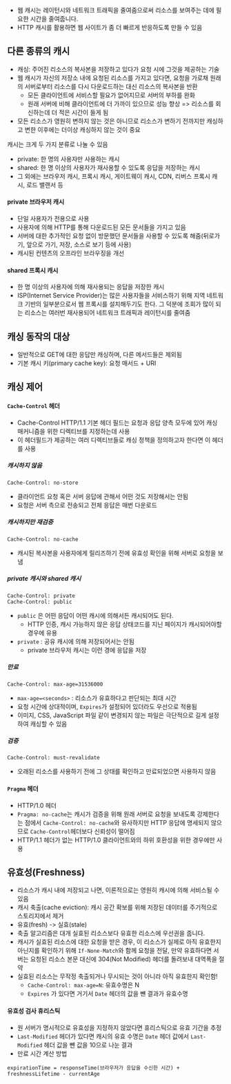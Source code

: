 - 웹 캐시는 레이턴시와 네트워크 트래픽을 줄여줌으로써 리소스를 보여주는 데에 필요한 시간을 줄여줍니다.
- HTTP 캐시를 활용하면 웹 사이트가 좀 더 빠르게 반응하도록 만들 수 있음

## 다른 종류의 캐시
- 캐싱: 주어진 리소스의 복사본을 저장하고 있다가 요청 시에 그것을 제공하는 기술
- 웹 캐시가 자신의 저장소 내에 요청된 리소스를 가지고 있다면, 요청을 가로채 원래의 서버로부터 리소스를 다시 다운로드하는 대신 리소스의 복사본을 반환
	- 모든 클라이언트에 서비스할 필요가 없어지므로 서버의 부하를 완화
	- 원래 서버에 비해 클라이언트에 더 가까이 있으므로 성능 향상 => 리소스를 회신하는데 더 적은 시간이 들게 됨
- 모든 리소스가 영원히 변하지 않는 것은 아니므로 리소스가 변하기 전까지만 캐싱하고 변한 이후에는 더이상 캐싱하지 않는 것이 중요

캐시는 크게 두 가지 분류로 나눌 수 있음
- private: 한 명의 사용자만 사용하는 캐시
- shared: 한 명 이상의 사용자가 재사용할 수 있도록 응답을 저장하는 캐시
- 그 외에는 브라우저 캐시, 프록시 캐시, 게이트웨이 캐시, CDN, 리버스 프록시 캐시, 로드 밸랜서 등

#### private 브라우저 캐시
- 단일 사용자가 전용으로 사용
- 사용자에 의해 HTTP를 통해 다운로드된 모든 문서들을 가지고 있음
- 서버에 대한 추가적인 요청 없이 방문했던 문서들을 사용할 수 있도록 해줌(뒤로가기, 앞으로 가기, 저장, 소스로 보기 등에 사용)
- 캐시된 컨텐츠의 오프라인 브라우징을 개선

#### shared 프록시 캐시
- 한 명 이상의 사용자에 의해 재사용되는 응답을 저장한 캐시
- ISP(Internet Service Provider)는 많은 사용자들을 서비스하기 위해 지역 네트워크 기반의 일부분으로서 웹 프록시를 설치해두기도 한다. 그 덕분에 조회가 많이 되는 리소스는 여러번 재사용되어 네트워크 트래픽과 레이턴시를 줄여줌

## 캐싱 동작의 대상
- 일반적으로 GET에 대한 응답만 캐싱하며, 다른 메서드들은 제외됨
- 기본 캐시 키(primary cache key): 요청 매서드 + URI

## 캐싱 제어
#### `Cache-Control` 헤더
- Cache-Control HTTP/1.1 기본 헤더 필드는 요청과 응답 양측 모두에 있어 캐싱 매커니즘을 위한 디렉티브를 지정하는데 사용
- 이 헤더필드가 제공하는 여러 디렉티브들로 캐싱 정책을 정의하고자 한다면 이 헤더를 사용

##### 캐시하지 않음
```
Cache-Control: no-store
```
- 클라이언트 요청 혹은 서버 응답에 관해서 어떤 것도 저장해서는 안됨
- 요청은 서버 측으로 전송되고 전체 응답은 매번 다운로드

##### 캐시하지만 재검증
```
Cache-Control: no-cache
```
- 캐시된 복사본을 사용자에게 릴리즈하기 전에 유효성 확인을 위해 서버로 요청을 보냄

##### private 캐시와 shared 캐시
```
Cache-Control: private
Cache-Control: public
```
- `public` 은 어떤 응답이 어떤 캐시에 의해서든 캐시되어도 된다.
	- HTTP 인증, 캐시 가능하지 않은 응답 상태코드를 지닌 페이지가 캐시되어야할 경우에 유용
- `private` : 공유 캐시에 의해 저장되어서는 안됨
	- private 브라우저 캐시는 이런 경에 응답을 저장

##### 만료
```
Cache-Control: max-age=31536000
```
- `max-age=<seconds>` : 리소스가 유효하다고 판단되는 최대 시간
- 요청 시간에 상대적이며, `Expires`가 설정되어 있더라도 우선으로 적용됨
- 이미지, CSS, JavaScript 파일 같이 변경되지 않는 파일은 극단적으로 길게 설정하여 캐싱할 수 있음

##### 검증
```
Cache-Control: must-revalidate
```
- 오래된 리소스를 사용하기 전에 그 상태를 확인하고 만료되었으면 사용하지 않음

#### `Pragma` 헤더
- HTTP/1.0 헤더
- `Pragma: no-cache`는 캐시가 검증을 위해 원래 서버로 요청을 보내도록 강제한다는 점에서 `Cache-Control: no-cache`와 유사하지만 HTTP 응답에 명세되지 않으므로 `Cache-Control`헤더보다 신뢰성이 떨어짐
- HTTP/1.1 헤더가 없는 HTTP/1.0 클라이언트와의 하위 호환성을 위한 경우에만 사용


## 유효성(Freshness)
- 리소스가 캐시 내에 저장되고 나면, 이론적으로는 영원히 캐시에 의해 서비스될 수 있음
- 캐시 축출(cache eviction): 캐시 공간 확보를 위해 저장된 데이터를 주기적으로 스토리지에서 제거
- 유효(fresh) -> 실효(stale)
- 축출 알고리즘은 대개 실효된 리소스보다 유효한 리소스에 우선권을 줍니다.
- 캐시가 실효된 리소스에 대한 요청을 받은 경우, 이 리소스가 실제로 아직 유효한지 아닌지를 확인하기 위해 `If-None-Match`와 함께 요청을 전달, 만약 유효하다면 서버는 요청된 리소스 본문 대신에 304(Not Modified) 헤더를 돌려보내 대역폭을 절약
- 실효된 리소스는 무작정 축출되거나 무시되는 것이 아니라 아직 유효한지 확인함!
	- `Cache-Control: max-age=N`: 유효수명은 N
	- `Expires` 가 있다면 거기서 `Date` 헤더의 값을 뺸 결과가 유효수명


#### 유효성 검사 휴리스틱
- 원 서버가 명시적으로 유효성을 지정하지 않았다면 휴리스틱으로 유효 기간을 추정
- `Last-Modified` 헤더가 있다면 캐시의 유효 수명은 `Date` 헤더 값에서 `Last-Modified` 헤더 값을 뺀 값을 10으로 나눈 결과
- 만료 시간 계산 방법
```
expirationTime = responseTime(브라우저가 응답을 수신한 시간) + freshnessLifetime - currentAge
```

